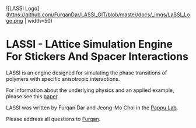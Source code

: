 ![LASSI Logo](https://github.com/FurqanDar/LASSI_GIT/blob/master/docs/_imgs/LaSSI_Logo.png | width=50)

LASSI - LAttice Simulation Engine For Stickers And Spacer Interactions
==========================================================================

LASSI is an engine designed for simulating the phase transitions
of polymers with specific anisotropic interactions.

For information about the underlying physics and an applied example, please see this 
[paper](https://doi.org/10.1371/journal.pcbi.1007028).

LASSI was written by Furqan Dar and Jeong-Mo Choi in the [Pappu Lab](http://pappulab.wustl.edu/).

Please address all questions to [Furqan](http://pappulab.wustl.edu/people.html#grads). 